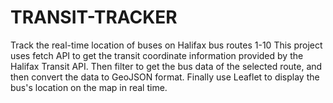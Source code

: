 # TRANSIT-TRACKER
Track the real-time location of buses on Halifax bus routes 1-10
This project uses fetch API to get the transit coordinate information provided by the Halifax Transit API. Then filter to get the bus data of the selected route, and then convert the data to GeoJSON format. Finally use Leaflet to display the bus's location on the map in real time.
